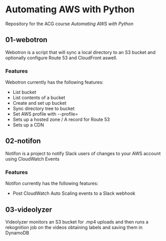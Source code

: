 # Automating AWS with Python

Repository for the ACG course *Automating AWS with Python*

## 01-webotron

Webotron is a script that will sync a local directory to an S3 bucket and optionally configure Route 53 and CloudFront aswell.

### Features

Webotron currently has the following features:

- List bucket
- List contents of a bucket
- Create and set up bucket
- Sync directory tree to bucket
- Set AWS profile with --profile=<profileName>
- Sets up a hosted zone / A record for Route 53
- Sets up a CDN

## 02-notifon

Notifon is a project to notify Slack users of changes to your AWS account using CloudWatch Events

### Features

Notifon currently has the following features:

- Post CloudWatch Auto Scaling events to a Slack webhook

## 03-videolyzer

Videolyzer monitors an S3 bucket for .mp4 uploads and then runs a rekognition job on the videos obtaining labels and saving them in DynamoDB
